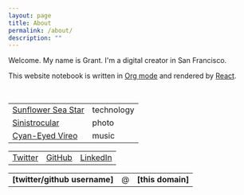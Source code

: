 ```yaml
---
layout: page
title: About
permalink: /about/
description: ""
---
```


Welcome. My name is Grant. I'm a digital creator in San Francisco.

This website notebook is written in [Org mode](https://orgmode.org/) and rendered by [React](https://reactjs.org/).

<br/>

|||
|-|-|
[Sunflower Sea Star](/) | technology
[Sinistrocular](https://sinistrocular.com) | photo 
[Cyan-Eyed Vireo](https://soundcloud.com/cyaneyedvireo) | music

<section class="table-cyan">

||||
|-|-|-|
[Twitter](https://twitter.com/cozywigwam) | [GitHub](https://github.com/sunflowerseastar) | [LinkedIn](https://www.linkedin.com/in/grantsurlyn)

</section>
<section class="table-green">

||||
|-|-|-|
**[twitter/github username]** | @ | **[this domain]**

</section>
